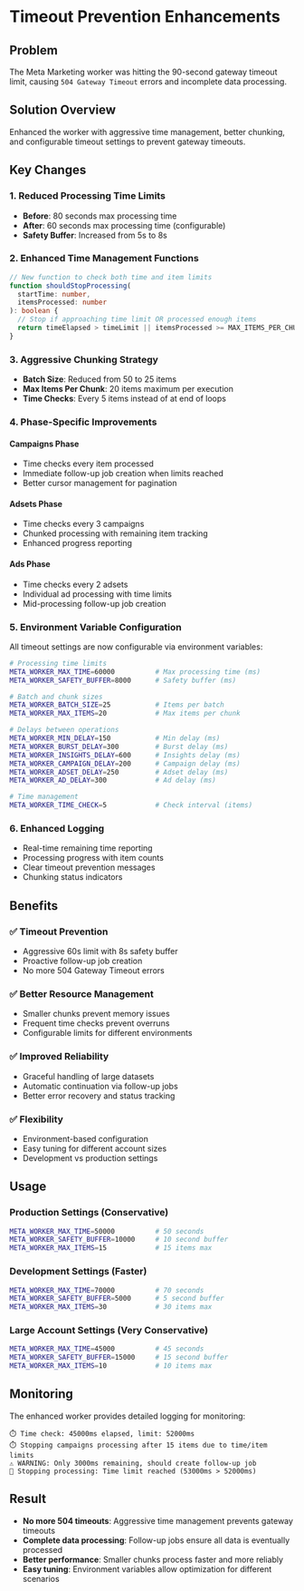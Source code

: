 # Timeout Prevention Enhancements

## Problem

The Meta Marketing worker was hitting the 90-second gateway timeout limit, causing `504 Gateway Timeout` errors and incomplete data processing.

## Solution Overview

Enhanced the worker with aggressive time management, better chunking, and configurable timeout settings to prevent gateway timeouts.

## Key Changes

### 1. **Reduced Processing Time Limits**

- **Before**: 80 seconds max processing time
- **After**: 60 seconds max processing time (configurable)
- **Safety Buffer**: Increased from 5s to 8s

### 2. **Enhanced Time Management Functions**

```typescript
// New function to check both time and item limits
function shouldStopProcessing(
  startTime: number,
  itemsProcessed: number
): boolean {
  // Stop if approaching time limit OR processed enough items
  return timeElapsed > timeLimit || itemsProcessed >= MAX_ITEMS_PER_CHUNK;
}
```

### 3. **Aggressive Chunking Strategy**

- **Batch Size**: Reduced from 50 to 25 items
- **Max Items Per Chunk**: 20 items maximum per execution
- **Time Checks**: Every 5 items instead of at end of loops

### 4. **Phase-Specific Improvements**

#### **Campaigns Phase**

- Time checks every item processed
- Immediate follow-up job creation when limits reached
- Better cursor management for pagination

#### **Adsets Phase**

- Time checks every 3 campaigns
- Chunked processing with remaining item tracking
- Enhanced progress reporting

#### **Ads Phase**

- Time checks every 2 adsets
- Individual ad processing with time limits
- Mid-processing follow-up job creation

### 5. **Environment Variable Configuration**

All timeout settings are now configurable via environment variables:

```bash
# Processing time limits
META_WORKER_MAX_TIME=60000          # Max processing time (ms)
META_WORKER_SAFETY_BUFFER=8000      # Safety buffer (ms)

# Batch and chunk sizes
META_WORKER_BATCH_SIZE=25           # Items per batch
META_WORKER_MAX_ITEMS=20            # Max items per chunk

# Delays between operations
META_WORKER_MIN_DELAY=150           # Min delay (ms)
META_WORKER_BURST_DELAY=300         # Burst delay (ms)
META_WORKER_INSIGHTS_DELAY=600      # Insights delay (ms)
META_WORKER_CAMPAIGN_DELAY=200      # Campaign delay (ms)
META_WORKER_ADSET_DELAY=250         # Adset delay (ms)
META_WORKER_AD_DELAY=300            # Ad delay (ms)

# Time management
META_WORKER_TIME_CHECK=5            # Check interval (items)
```

### 6. **Enhanced Logging**

- Real-time remaining time reporting
- Processing progress with item counts
- Clear timeout prevention messages
- Chunking status indicators

## Benefits

### ✅ **Timeout Prevention**

- Aggressive 60s limit with 8s safety buffer
- Proactive follow-up job creation
- No more 504 Gateway Timeout errors

### ✅ **Better Resource Management**

- Smaller chunks prevent memory issues
- Frequent time checks prevent overruns
- Configurable limits for different environments

### ✅ **Improved Reliability**

- Graceful handling of large datasets
- Automatic continuation via follow-up jobs
- Better error recovery and status tracking

### ✅ **Flexibility**

- Environment-based configuration
- Easy tuning for different account sizes
- Development vs production settings

## Usage

### **Production Settings** (Conservative)

```bash
META_WORKER_MAX_TIME=50000          # 50 seconds
META_WORKER_SAFETY_BUFFER=10000     # 10 second buffer
META_WORKER_MAX_ITEMS=15            # 15 items max
```

### **Development Settings** (Faster)

```bash
META_WORKER_MAX_TIME=70000          # 70 seconds
META_WORKER_SAFETY_BUFFER=5000      # 5 second buffer
META_WORKER_MAX_ITEMS=30            # 30 items max
```

### **Large Account Settings** (Very Conservative)

```bash
META_WORKER_MAX_TIME=45000          # 45 seconds
META_WORKER_SAFETY_BUFFER=15000     # 15 second buffer
META_WORKER_MAX_ITEMS=10            # 10 items max
```

## Monitoring

The enhanced worker provides detailed logging for monitoring:

```
⏱️ Time check: 45000ms elapsed, limit: 52000ms
⏱️ Stopping campaigns processing after 15 items due to time/item limits
⚠️ WARNING: Only 3000ms remaining, should create follow-up job
🛑 Stopping processing: Time limit reached (53000ms > 52000ms)
```

## Result

- **No more 504 timeouts**: Aggressive time management prevents gateway timeouts
- **Complete data processing**: Follow-up jobs ensure all data is eventually processed
- **Better performance**: Smaller chunks process faster and more reliably
- **Easy tuning**: Environment variables allow optimization for different scenarios
